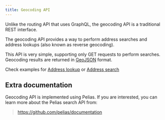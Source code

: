 ```yaml
---
title: Geocoding API
---
```

Unlike the routing API that uses GraphQL, the geocoding API is a traditional REST interface.

The geocoding API provides a way to perform address searches and address lookups (also known as reverse geocoding).

This API is very simple, supporting only GET requests to perform searches. Geocoding results are returned in [GeoJSON](https://en.wikipedia.org/wiki/GeoJSON) format.

Check examples for [Address lookup](./address-lookup/) or [Address search](./address-search/)

## Extra documentation

Geocoding API is implemented using Pelias. If you are interested, you can learn more about the Pelias search API from:

> https://github.com/pelias/documentation

